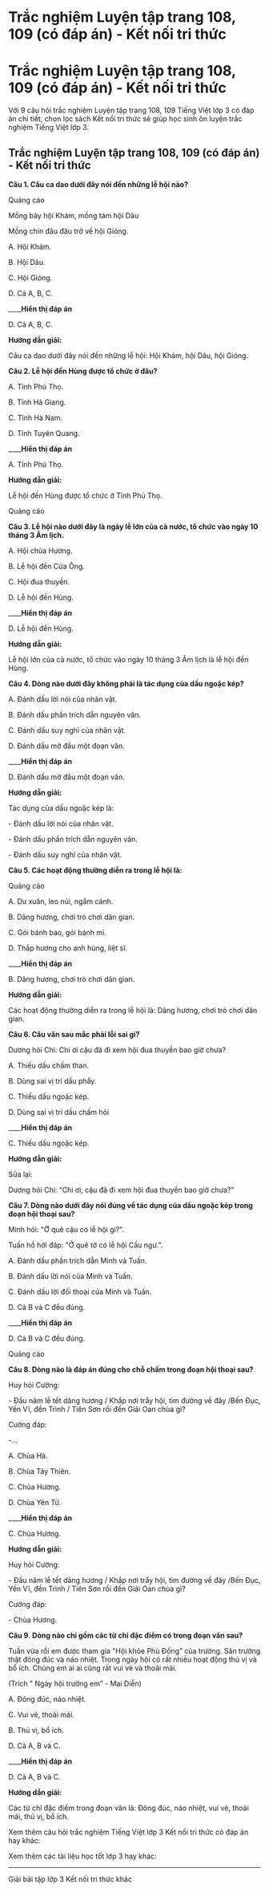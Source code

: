 # Trắc nghiệm Luyện tập trang 108, 109 (có đáp án) - Kết nối tri thức

# Trắc nghiệm Luyện tập trang 108, 109 (có đáp án) - Kết nối tri thức

Với 9 câu hỏi trắc nghiệm Luyện tập trang 108, 109 Tiếng Việt lớp 3 có đáp án chi tiết, chọn lọc sách Kết nối tri thức sẽ giúp học sinh ôn luyện trắc nghiệm Tiếng Việt lớp 3.

## Trắc nghiệm Luyện tập trang 108, 109 (có đáp án) - Kết nối tri thức

**Câu 1. Câu ca dao dưới đây nói đến những lễ hội nào?**

Quảng cáo

Mồng bảy hội Khám, mồng tám hội Dâu 

Mồng chín đâu đâu trở về hội Gióng.

A. Hội Khám.

B. Hội Dâu.

C. Hội Gióng.

D. Cả A, B, C.

____**Hiển thị đáp án**

D. Cả A, B, C.

**Hướng dẫn giải:**

Câu ca dao dưới đây nói đến những lễ hội: Hội Khám, hội Dâu, hội Gióng.

**Câu 2. Lễ hội đền Hùng được tổ chức ở đâu?**

A. Tỉnh Phú Thọ. 

B. Tỉnh Hà Giang. 

C. Tỉnh Hà Nam. 

D. Tỉnh Tuyên Quang.

____**Hiển thị đáp án**

A. Tỉnh Phú Thọ. 

**Hướng dẫn giải:**

Lễ hội đền Hùng được tổ chức ở Tỉnh Phú Thọ.

Quảng cáo

**Câu 3. Lễ hội nào dưới đây là ngày lễ lớn của cả nước, tổ chức vào ngày 10 tháng 3 Âm lịch.**

A. Hội chùa Hương.

B. Lễ hội đền Cửa Ông. 

C. Hội đua thuyền.

D. Lễ hội đền Hùng.

____**Hiển thị đáp án**

D. Lễ hội đền Hùng.

**Hướng dẫn giải:**

Lễ hội lớn của cả nước, tổ chức vào ngày 10 tháng 3 Âm lịch là lễ hội đền Hùng.

**Câu 4. Dòng nào dưới đây không phải là tác dụng của dấu ngoặc kép?**

A. Đánh dấu lời nói của nhân vật. 

B. Đánh dấu phần trích dẫn nguyên văn. 

C. Đánh dấu suy nghĩ của nhân vật.

D. Đánh dấu mở đầu một đoạn văn.

____**Hiển thị đáp án**

D. Đánh dấu mở đầu một đoạn văn.

**Hướng dẫn giải:**

Tác dụng của dấu ngoặc kép là:

\- Đánh dấu lời nói của nhân vật. 

\- Đánh dấu phần trích dẫn nguyên văn. 

\- Đánh dấu suy nghĩ của nhân vật.

**Câu 5. Các hoạt động thường diễn ra trong lễ hội là:**

Quảng cáo

A. Du xuân, leo núi, ngắm cảnh. 

B. Dâng hương, chơi trò chơi dân gian. 

C. Gói bánh bao, gói bánh mì.

D. Thắp hương cho anh hùng, liệt sĩ.

____**Hiển thị đáp án**

B. Dâng hương, chơi trò chơi dân gian. 

**Hướng dẫn giải:**

Các hoạt động thường diễn ra trong lễ hội là: Dâng hương, chơi trò chơi dân gian.

**Câu 6. Câu văn sau mắc phải lỗi sai gì?**

Dương hỏi Chi: Chi ơi cậu đã đi xem hội đua thuyền bao giờ chưa?

A. Thiếu dấu chấm than.

B. Dùng sai vị trí dấu phẩy.

C. Thiếu dấu ngoặc kép.

D. Dùng sai vị trí dấu chấm hỏi

____**Hiển thị đáp án**

C. Thiếu dấu ngoặc kép.

**Hướng dẫn giải:**

Sửa lại:

Dương hỏi Chi: “Chi ơi, cậu đã đi xem hội đua thuyền bao giờ chưa?”

**Câu 7. Dòng nào dưới đây nói đúng về tác dụng của dấu ngoặc kép trong đoạn hội thoại sau?**

Minh hỏi: "Ở quê cậu có lễ hội gì?".

Tuấn hồ hởi đáp: "Ở quê tớ có lễ hội Cầu ngư.”.

A. Đánh dấu phần trích dẫn Minh và Tuấn.

B. Đánh dấu lời nói của Minh và Tuấn.

C. Đánh dấu lời đối thoại của Minh và Tuấn.

D. Cả B và C đều đúng.

____**Hiển thị đáp án**

D. Cả B và C đều đúng.

Quảng cáo

**Câu 8. Dòng nào là đáp án đúng cho chỗ chấm trong đoạn hội thoại sau?**

Huy hỏi Cường:

\- Đầu năm lễ tết dâng hương / Khắp nơi trẩy hội, tìm đường về đây /Bến Đục, Yến Vĩ, đền Trình / Tiên Sơn rồi đến Giải Oan chùa gì? 

Cường đáp:

-…

A. Chùa Hà.

B. Chùa Tây Thiên.

C. Chùa Hương. 

D. Chùa Yên Tử.

____**Hiển thị đáp án**

C. Chùa Hương. 

**Hướng dẫn giải:**

Huy hỏi Cường:

\- Đầu năm lễ tết dâng hương / Khắp nơi trẩy hội, tìm đường về đây /Bến Đục, Yến Vĩ, đền Trình / Tiên Sơn rồi đến Giải Oan chùa gì? 

Cường đáp:

\- Chùa Hương.

**Câu 9**. **Dòng nào chỉ gồm các từ chỉ đặc điểm có trong đoạn văn sau?**

Tuần vừa rồi em được tham gia "Hội khỏe Phù Đổng” của trường. Sân trường thật đông đúc và náo nhiệt. Trong ngày hội có rất nhiều hoạt động thú vị và bổ ích. Chúng em ai ai cũng rất vui vẻ và thoải mái. 

(Trích " Ngày hội trường em” - Mai Diễn)

A. Đông đúc, náo nhiệt.

C. Vui vẻ, thoải mái.

B. Thú vị, bổ ích.

D. Cả A, B và C.

____**Hiển thị đáp án**

D. Cả A, B và C.

**Hướng dẫn giải:**

Các từ chỉ đặc điểm trong đoạn văn là: Đông đúc, náo nhiệt, vui vẻ, thoải mái, thú vị, bổ ích.

Xem thêm câu hỏi trắc nghiệm Tiếng Việt lớp 3 Kết nối tri thức có đáp án hay khác:

Xem thêm các tài liệu học tốt lớp 3 hay khác:

* * *

Giải bài tập lớp 3 Kết nối tri thức khác
